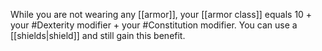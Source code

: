 While you are not wearing any [[armor]], your [[armor class]] equals 10 + your #Dexterity modifier + your #Constitution modifier. You can use a [[shields|shield]] and still gain this benefit.